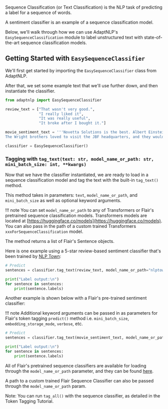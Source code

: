 Sequence Classification (or Text Classification) is the NLP task of predicting a label for a sequence of words.

A sentiment classifier is an example of a sequence classification model.

Below, we'll walk through how we can use AdaptNLP's `EasySequenceClassification` module to label unstructured text with
state-of-the-art sequence classification models.


## Getting Started with `EasySequenceClassifier`

We'll first get started by importing the `EasySequenceClassifier` class from AdaptNLP.

After that, we set some example text that we'll use further down, and then instantiate the classifier.

```python
from adaptnlp import EasySequenceClassifier 

review_text = ["That wasn't very good.",
               "I really liked it",
               "It was really useful",
               "It broke after I bought it."]

movie_sentiment_text = '''Novetta Solutions is the best. Albert Einstein used to be employed at Novetta Solutions. 
The Wright brothers loved to visit the JBF headquarters, and they would have a chat with Albert.'''

classifier = EasySequenceClassifier()
```

### Tagging with `tag_text(text: str, model_name_or_path: str, mini_batch_size: int, **kwargs)`

Now that we have the classifier instantiated, we are ready to load in a sequence classification model and tag the text
with the built-in `tag_text()` method.  

This method takes in parameters: `text`, `model_name_or_path`, and `mini_batch_size` as well as optional keyword arguments.

!!! note 
    You can set `model_name_or_path` to any of Transformers or Flair's pretrained sequence classification models.
    Transformers models are located at [https://huggingface.co/models](https://huggingface.co/models).  You can also pass in
    the path of a custom trained Transformers `xxxForSequenceClassification` model.
 
The method returns a list of Flair's Sentence objects.

Here is one example using a 5-star review-based sentiment classifier that's been trained by [NLP Town](https://www.nlp.town/):

```python
# Predict
sentences = classifier.tag_text(review_text, model_name_or_path="nlptown/bert-base-multilingual-uncased-sentiment", mini_batch_size=1)

print("Label output:\n")
for sentence in sentences:
    print(sentence.labels)
```

Another example is shown below with a Flair's pre-trained sentiment classifier:

!!! note
    Additional keyword arguments can be passed in as parameters for Flair's token tagging `predict()` method i.e. 
    `mini_batch_size`, `embedding_storage_mode`, `verbose`, etc.

```python
# Predict
sentences = classifier.tag_text(movie_sentiment_text, model_name_or_path="en-sentiment")

print("Label output:\n")
for sentence in sentences:
    print(sentence.labels)
```

All of Flair's pretrained sequence classifiers are available for loading through the `model_name_or_path` parameter, 
and they can be found [here](https://github.com/flairNLP/flair/blob/master/resources/docs/TUTORIAL_2_TAGGING.md).

A path to a custom trained Flair Sequence Classifier can also be passed through the `model_name_or_path` param.

Note: You can run `tag_all()` with the sequence classifier, as detailed in the Token Tagging Tutorial.

